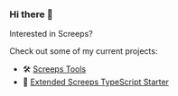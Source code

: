 ### Hi there 👋

Interested in Screeps?

Check out some of my current projects:

- :hammer_and_wrench: [Screeps Tools](https://screeps.admon.dev)
- :robot: [Extended Screeps TypeScript Starter](https://github.com/admon84/screeps-typescript-starter)
